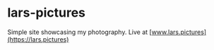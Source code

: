 # lars-pictures
Simple site showcasing my photography. 
Live at [www.lars.pictures](https://lars.pictures)
